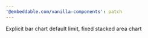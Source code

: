 ```yaml
---
'@embeddable.com/vanilla-components': patch
---
```


Explicit bar chart default limit, fixed stacked area chart
